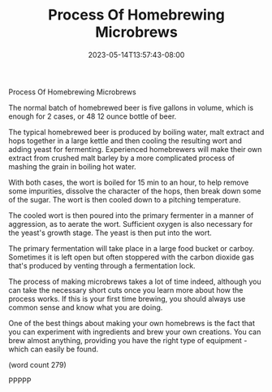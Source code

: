 ﻿---
title: "Process Of Homebrewing Microbrews"
date: 2023-05-14T13:57:43-08:00
description: "Microbrews Tips for Web Success"
featured_image: "/images/Microbrews.jpg"
tags: ["Microbrews"]
---

Process Of Homebrewing Microbrews

The normal batch of homebrewed beer is five gallons
in volume, which is enough for 2 cases, or 48 12
ounce bottle of beer.  

The typical homebrewed beer is produced by boiling
water, malt extract and hops together in a large 
kettle and then cooling the resulting wort and adding
yeast for fermenting.  Experienced homebrewers will
make their own extract from crushed malt barley by
a more complicated process of mashing the grain in
boiling hot water.

With both cases, the wort is boiled for 15 min to
an hour, to help remove some impurities, dissolve
the character of the hops, then break down some of
the sugar.  The wort is then cooled down to a 
pitching temperature.

The cooled wort is then poured into the primary
fermenter in a manner of aggression, as to aerate
the wort.  Sufficient oxygen is also necessary for
the yeast's growth stage.  The yeast is then put
into the wort.  

The primary fermentation will take place in a large
food bucket or carboy.  Sometimes it is left open 
but often stoppered with the carbon dioxide gas
that's produced by venting through a fermentation
lock.  

The process of making microbrews takes a lot of
time indeed, although you can take the necessary
short cuts once you learn more about how the
process works.  If this is your first time brewing,
you should always use common sense and know what
you are doing.

One of the best things about making your own 
homebrews is the fact that you can experiment with
ingredients and brew your own creations.  You can
brew almost anything, providing you have the right
type of equipment - which can easily be found.

(word count 279)

PPPPP


